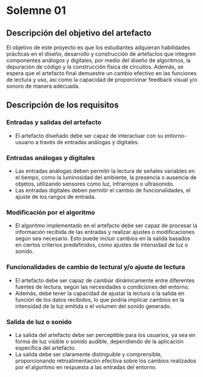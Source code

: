 # Solemne 01

## Descripción del objetivo del artefacto

El objetivo de este proyecto es que los estudiantes adquieran habilidades prácticas en el diseño, desarrollo y construcción de artefactos que integren componentes análogos y digitales, por medio del diseño de algoritmos, la depuración de código y la construcción física de circuitos. Además, se espera que el artefacto final demuestre un cambio efectivo en las funciones de lectura y uso, así como la capacidad de proporcionar feedback visual y/o sonoro de manera adecuada.

## Descripción de los requisitos

### Entradas y salidas del artefacto

- El artefacto diseñado debe ser capaz de interactuar con su entorno-usuario a través de entradas análogas y digitales.

### Entradas análogas y digitales

- Las entradas análogas deben permitir la lectura de señales variables en el tiempo, como la luminosidad del ambiente, la presencia o ausencia de objetos, utilizando sensores como luz, infrarrojos o ultrasonido.
- Las entradas digitales deben permitir el cambio de funcionalidades, el ajuste de los rangos de entrada.

### Modificación por el algoritmo

- El algoritmo implementado en el artefacto debe ser capaz de procesar la información recibida de las entradas y realizar ajustes o modificaciones según sea necesario. Esto puede incluir cambios en la salida basados en ciertos criterios predefinidos, como ajustes de intensidad de luz o sonido.

### Funcionalidades de cambio de lectural y/o ajuste de lectura

- El artefacto debe ser capaz de cambiar dinámicamente entre diferentes fuentes de lectura, según las necesidades o condiciones del entorno.
- Además, debe tener la capacidad de ajustar la lectura o la salida en función de los datos recibidos, lo que podría implicar cambios en la intensidad de la luz emitida o el volumen del sonido generado.

### Salida de luz o sonido

- La salida del artefacto debe ser perceptible para los usuarios, ya sea en forma de luz visible o sonido audible, dependiendo de la aplicación específica del artefacto.
- La salida debe ser claramente distinguible y comprensible, proporcionando retroalimentación efectiva sobre los cambios realizados por el algoritmo en respuesta a las entradas del entorno.
  
